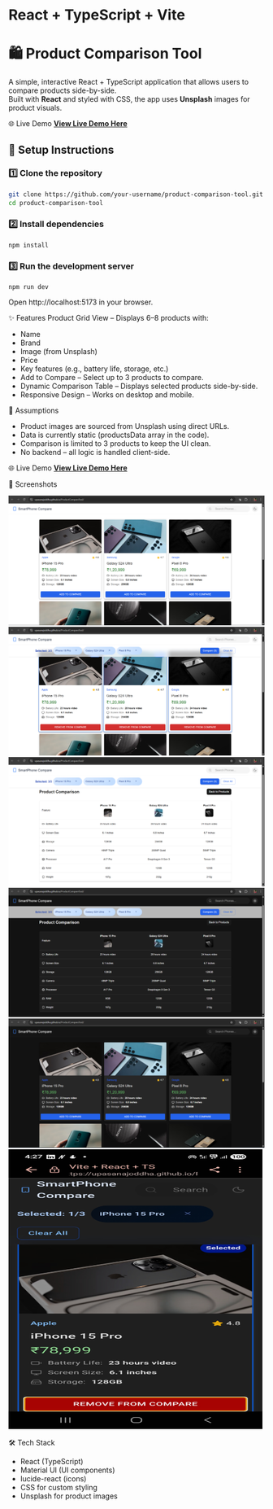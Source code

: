 # React + TypeScript + Vite

# 🛍️ Product Comparison Tool

A simple, interactive React + TypeScript application that allows users to compare products side-by-side.  
Built with **React** and styled with CSS, the app uses **Unsplash** images for product visuals.

🌐 Live Demo
**[View Live Demo Here](https://upasanajoddha.github.io/ProductCompareTool/)**

## 🚀 Setup Instructions

### 1️⃣ Clone the repository
```bash
git clone https://github.com/your-username/product-comparison-tool.git
cd product-comparison-tool
```
### 2️⃣ Install dependencies
```
npm install
```
### 3️⃣ Run the development server
```
npm run dev
```
Open http://localhost:5173 in your browser.

✨ Features
Product Grid View – Displays 6–8 products with:

- Name
- Brand
- Image (from Unsplash)
- Price
- Key features (e.g., battery life, storage, etc.)
- Add to Compare – Select up to 3 products to compare.
- Dynamic Comparison Table – Displays selected products side-by-side.
- Responsive Design – Works on desktop and mobile.

📌 Assumptions
- Product images are sourced from Unsplash using direct URLs.
- Data is currently static (productsData array in the code).
- Comparison is limited to 3 products to keep the UI clean.
- No backend – all logic is handled client-side.


🌐 Live Demo
**[View Live Demo Here](https://upasanajoddha.github.io/ProductCompareTool/)**

📸 Screenshots

![Product List](./screenshots/Product_List.png)
![Product To Compare](./screenshots/Product_To_Compare.png)
![Comparison Table](./screenshots/Comparison_Table.png)
![Dark Mode](./screenshots/Dark_Mode.png)
![Dark Mode 2](./screenshots/Dark_Mode2.png)
<img src="./screenshots/Phone_View.jpg" alt="Phone View" width="500" height="550"/>


🛠 Tech Stack
- React (TypeScript)
- Material UI (UI components)
- lucide-react (icons)
- CSS for custom styling
- Unsplash for product images

